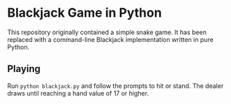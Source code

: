 # Blackjack Game in Python

This repository originally contained a simple snake game. It has been
replaced with a command-line Blackjack implementation written in pure
Python.

## Playing

Run `python blackjack.py` and follow the prompts to hit or stand. The
dealer draws until reaching a hand value of 17 or higher.
